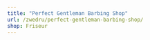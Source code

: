 ```yaml
---
title: "Perfect Gentleman Barbing Shop"
url: /zwedru/perfect-gentleman-barbing-shop/
shop: Friseur
---
```

